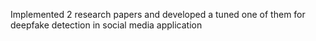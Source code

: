 Implemented 2 research papers and developed a tuned one of them for deepfake detection in social media application
